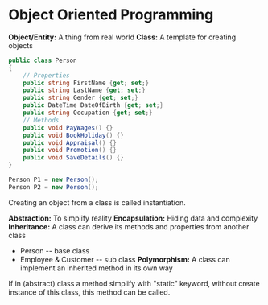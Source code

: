 # Object Oriented Programming

**Object/Entity:** A thing from real world
**Class:** A template for creating objects

```csharp
public class Person
{
    // Properties
    public string FirstName {get; set;}
    public string LastName {get; set;}
    public string Gender {get; set;}
    public DateTime DateOfBirth {get; set;}
    public string Occupation {get; set;}
    // Methods
    public void PayWages() {}
    public void BookHoliday() {}
    public void Appraisal() {}
    public void Promotion() {}
    public void SaveDetails() {}
}

Person P1 = new Person();
Person P2 = new Person();
```

Creating an object from a class is called instantiation.

**Abstraction:** To simplify reality
**Encapsulation:** Hiding data and complexity
**Inheritance:** A class can derive its methods and properties from another class

- Person -- base class
- Employee & Customer -- sub class
  **Polymorphism:** A class can implement an inherited method in its own way

If in (abstract) class a method simplify with "static" keyword, without create instance of this class, this method can be called.
